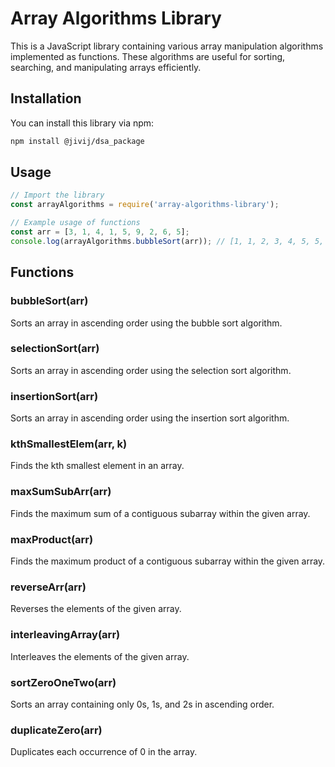 # Array Algorithms Library

This is a JavaScript library containing various array manipulation algorithms implemented as functions. These algorithms are useful for sorting, searching, and manipulating arrays efficiently.

## Installation

You can install this library via npm:

```bash
npm install @jivij/dsa_package
```

## Usage

```javaScript
// Import the library
const arrayAlgorithms = require('array-algorithms-library');

// Example usage of functions
const arr = [3, 1, 4, 1, 5, 9, 2, 6, 5];
console.log(arrayAlgorithms.bubbleSort(arr)); // [1, 1, 2, 3, 4, 5, 5, 6, 9]
```

## Functions

### bubbleSort(arr)
Sorts an array in ascending order using the bubble sort algorithm.

### selectionSort(arr)
Sorts an array in ascending order using the selection sort algorithm.

### insertionSort(arr)
Sorts an array in ascending order using the insertion sort algorithm.

### kthSmallestElem(arr, k)
Finds the kth smallest element in an array.

### maxSumSubArr(arr)
Finds the maximum sum of a contiguous subarray within the given array.

### maxProduct(arr)
Finds the maximum product of a contiguous subarray within the given array.

### reverseArr(arr)
Reverses the elements of the given array.

### interleavingArray(arr)
Interleaves the elements of the given array.

### sortZeroOneTwo(arr)
Sorts an array containing only 0s, 1s, and 2s in ascending order.

### duplicateZero(arr)
Duplicates each occurrence of 0 in the array.